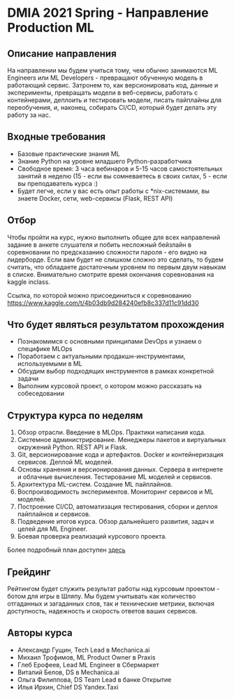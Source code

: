 # DMIA 2021 Spring - Направление Production ML

## Описание направления

На направлении мы будем учиться тому, чем обычно занимаются ML Engineers или ML Developers - превращают обученную модель в работающий сервис. Затронем то, как версионировать код, данные и эксперименты, превращать модели в веб-сервисы, работать с контейнерами, деплоить и тестировать модели, писать пайплайны для переобучения, и, наконец, собирать CI/CD, который будет делать эту работу за нас.

## Входные требования

- Базовые практические знания ML
- Знание Python на уровне младшего Python-разработчика
- Свободное время: 3 часа вебинаров и 5-15 часов самостоятельных занятий в неделю (15 - если вы сомневаетесь в своих силах, 5 - если вы преподаватель курса :)
- Будет легче, если у вас есть опыт работы с *nix-системами, вы знаете Docker, сети, web-сервисы (Flask, REST API)

## Отбор

Чтобы пройти на курс, нужно выполнить общее для всех направлений задание в анкете слушателя и побить несложный бейзлайн в соревновании по предсказанию сложности пароля - его видно на лидерборде. Если вам будет не слишком сложно это сделать, то будем считать, что обладаете достаточным уровнем по первым двум навыкам в списке. Внимательно смотрите время окончания соревнования на kaggle inclass.

Ссылка, по которой можно присоединиться к соревнованию https://www.kaggle.com/t/4b03db9d284240efb8c337d11c91dd30

## Что будет являться результатом прохождения

- Познакомимся с основными принципами DevOps и узнаем о специфике MLOps
- Поработаем с актуальными продакшн-инструментами, используемыми в ML
- Обсудим выбор подходящих инструментов в рамках конкретной задачи
- Выполним курсовой проект, о котором можно рассказать на собеседовании

## Структура курса по неделям

1. Обзор отрасли. Введение в MLOps. Практики написания кода.
2. Системное администрирование. Менеджеры пакетов и виртуальных окружений Python. REST API и Flask.
3. Git, версионирование кода и артефактов. Docker и контейнеризация сервисов. Деплой ML моделей.
4. Основы хранения и версионирования данных. Сервера в интернете и облачные вычисления. Тестирование ML моделей и сервисов.
5. Архитектура ML-систем. Создание ML пайплайнов.
6. Воспроизводимость экспериментов. Мониторинг сервисов и ML моделей.
7. Построение CI/CD, автоматизация тестирования, сборки и деплоя пайплайнов и сервисов.
8. Подведение итогов курса. Обзор дальнейшего развития, задач и целей для ML Engineer.
9. Боевая проверка реализаций курсового проекта.

Более подробный план доступен [здесь](COURSE_PLAN.md)

## Грейдинг
Рейтингом будет служить результат работы над курсовым проектом - ботом для игры в Шляпу. Мы будем учитывать как количество отгаданных и загаданных слов, так и технические метрики, включая доступность, надежность и скорость ответов ваших сервисов.

## Авторы курса

- Александр Гущин, Tech Lead в Mechanica.ai
- Михаил Трофимов, ML Product Owner в Praxis
- Глеб Ерофеев, Lead ML Engineer в Сбермаркет
- Виталий Белов, DS в Mechanica.ai
- Ольга Филиппова, DS Team Lead в банке Открытие
- Илья Ирхин, Chief DS Yandex.Taxi
